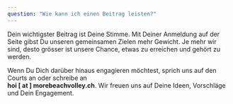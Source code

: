 ```yaml
---
question: "Wie kann ich einen Beitrag leisten?"
---
```


Dein wichtigster Beitrag ist Deine Stimme. 
Mit Deiner Anmeldung auf der Seite gibst Du unseren gemeinsamen Zielen mehr Gewicht. Je mehr wir sind, desto grösser ist unsere Chance, etwas zu erreichen und gehört zu werden.

Wenn Du Dich darüber hinaus engagieren möchtest, sprich uns auf den Courts an oder schreibe an<br />
**hoi [ at ] morebeachvolley.ch**. Wir freuen uns auf Deine Ideen, Vorschläge und Dein Engagement. 
